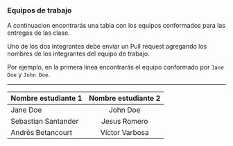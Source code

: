 ### Equipos de trabajo

A continuacion encontrarás una tabla con los equipos conformados para las entregas de las clase.

Uno de los dos integrantes debe enviar un Pull request agregando los nombres de los integrantes del equipo de trabajo. 

Por ejemplo, en la primera linea encontrarás el equipo conformado por `Jane Doe` y `John Doe`.


---
| Nombre estudiante 1 | Nombre estudiante 2           | 
| ------------- |:-------------:| 
|   Jane Doe    | John Doe      |
| Sebastian Santander | Jesus Romero |
| Andrés Betancourt | Víctor Varbosa |
